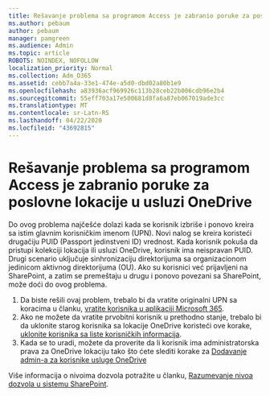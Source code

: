 ```yaml
---
title: Rešavanje problema sa programom Access je zabranio poruke za poslovne lokacije u usluzi OneDrive
ms.author: pebaum
author: pebaum
manager: pamgreen
ms.audience: Admin
ms.topic: article
ROBOTS: NOINDEX, NOFOLLOW
localization_priority: Normal
ms.collection: Adm_O365
ms.assetid: cebb7a4a-33e1-474e-a5d0-dbd02a80b1e9
ms.openlocfilehash: a83936acf969926c113b28ceb22b006cdb96e2b4
ms.sourcegitcommit: 55eff703a17e500681d8fa6a87eb067019ade3cc
ms.translationtype: MT
ms.contentlocale: sr-Latn-RS
ms.lasthandoff: 04/22/2020
ms.locfileid: "43692815"
---
```

# <a name="troubleshooting-access-denied-messages-to-onedrive-for-business-sites"></a>Rešavanje problema sa programom Access je zabranio poruke za poslovne lokacije u usluzi OneDrive

Do ovog problema najčešće dolazi kada se korisnik izbriše i ponovo kreira sa istim glavnim korisničkim imenom (UPN). Novi nalog se kreira koristeći drugačiju PUID (Passport jedinstveni ID) vrednost. Kada korisnik pokuša da pristupi kolekciji lokacija ili usluzi OneDrive, korisnik ima neispravan PUID. Drugi scenario uključuje sinhronizaciju direktorijuma sa organizacionom jedinicom aktivnog direktorijuma (OU). Ako su korisnici već prijavljeni na SharePoint, a zatim se premeštaju u drugu i ponovo povezani sa SharePoint, može doći do ovog problema.

1. Da biste rešili ovaj problem, trebalo bi da vratite originalni UPN sa koracima u članku, [vratite korisnika u aplikaciji Microsoft 365](https://docs.microsoft.com/office365/admin/add-users/restore-user?view=o365-worldwide).
2. Ako ne možete da vratite prvobitni korisnik u prethodno stanje, trebalo bi da uklonite starog korisnika sa lokacije OneDrive koristeći ove korake, [uklonite korisnika sa liste korisničkih informacija](). 
3. Kada se to uradi, možete da proverite da li korisnik ima administratorska prava za OneDrive lokaciju tako što ćete slediti korake za [Dodavanje admin-a za korisnike usluge OneDrive](https://docs.microsoft.com/sharepoint/manage-user-profiles)

Više informacija o nivoima dozvola potražite u članku, [Razumevanje nivoa dozvola u sistemu SharePoint](https://docs.microsoft.com/sharepoint/understanding-permission-levels).
